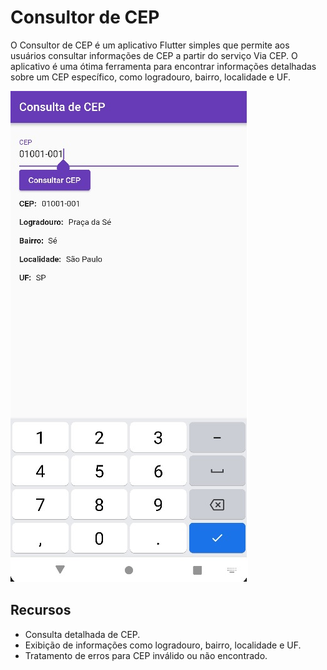 # Consultor de CEP

O Consultor de CEP é um aplicativo Flutter simples que permite aos usuários consultar informações de CEP a partir do serviço Via CEP. O aplicativo é uma ótima ferramenta para encontrar informações detalhadas sobre um CEP específico, como logradouro, bairro, localidade e UF.

![app.jpg](https://github.com/WellingtonVell/consultor_de_cep/blob/master/app.jpg)

## Recursos

- Consulta detalhada de CEP.
- Exibição de informações como logradouro, bairro, localidade e UF.
- Tratamento de erros para CEP inválido ou não encontrado.
